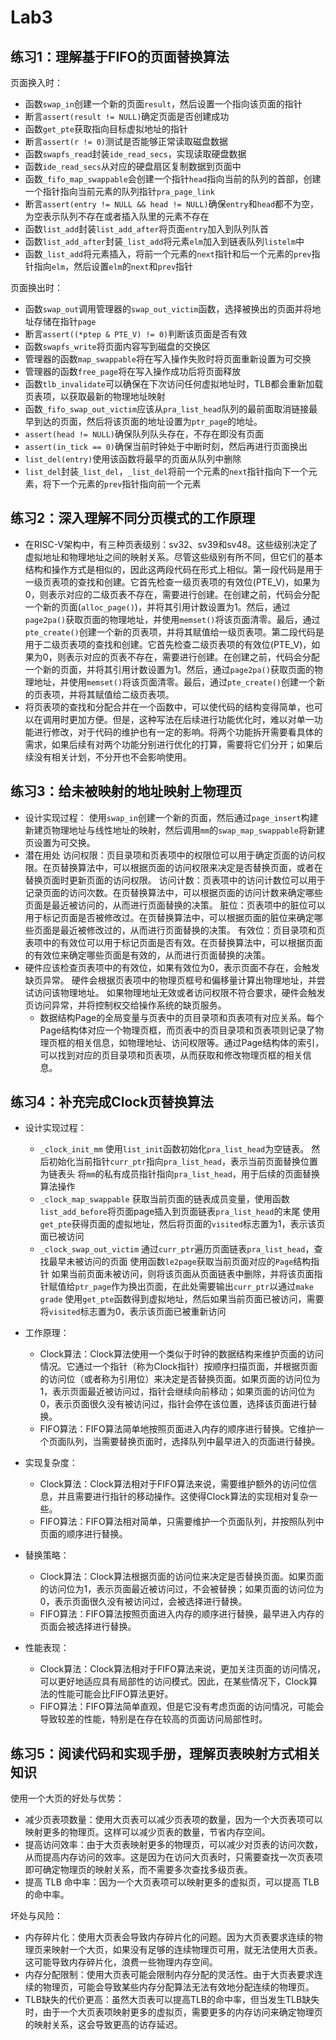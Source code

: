 # Lab3

## 练习1：理解基于FIFO的页面替换算法

页面换入时：

+ 函数`swap_in`创建一个新的页面`result`，然后设置一个指向该页面的指针
+ 断言`assert(result != NULL)`确定页面是否创建成功
+ 函数`get_pte`获取指向目标虚拟地址的指针
+ 断言`assert(r != 0)`测试是否能够正常读取磁盘数据
+ 函数`swapfs_read`封装`ide_read_secs`，实现读取硬盘数据
+ 函数`ide_read_secs`从对应的硬盘扇区复制数据到页面中
+ 函数`_fifo_map_swappable`会创建一个指针`head`指向当前的队列的首部，创建一个指针指向当前元素的队列指针`pra_page_link`
+ 断言`assert(entry != NULL && head != NULL)`确保`entry`和`head`都不为空，为空表示队列不存在或者插入队里的元素不存在
+ 函数`list_add`封装`list_add_after`将页面`entry`加入到队列队首
+ 函数`list_add_after`封装`_list_add`将元素`elm`加入到链表队列`listelm`中
+ 函数`_list_add`将元素插入，将前一个元素的`next`指针和后一个元素的`prev`指针指向`elm`，然后设置`elm`的`next`和`prev`指针

页面换出时：

+ 函数`swap_out`调用管理器的`swap_out_victim`函数，选择被换出的页面并将地址存储在指针`page`
+ 断言`assert((*ptep & PTE_V) != 0)`判断该页面是否有效
+ 函数`swapfs_write`将页面内容写到磁盘的交换区
+ 管理器的函数`map_swappable`将在写入操作失败时将页面重新设置为可交换
+ 管理器的函数`free_page`将在写入操作成功后将页面释放
+ 函数`tlb_invalidate`可以确保在下次访问任何虚拟地址时，TLB都会重新加载页表项，以获取最新的物理地址映射
+ 函数`_fifo_swap_out_victim`应该从`pra_list_head`队列的最前面取消链接最早到达的页面，然后将该页面的地址设置为`ptr_page`的地址。
+ `assert(head != NULL)`确保队列队头存在，不存在即没有页面
+ `assert(in_tick == 0)`确保当前时钟处于中断时刻，然后再进行页面换出
+ `list_del(entry)`使用该函数将最早的页面从队列中删除
+ `list_del`封装`_list_del`，`_list_del`将前一个元素的`next`指针指向下一个元素，将下一个元素的`prev`指针指向前一个元素

## 练习2：深入理解不同分页模式的工作原理

+ 在RISC-V架构中，有三种页表级别：sv32、sv39和sv48。这些级别决定了虚拟地址和物理地址之间的映射关系。尽管这些级别有所不同，但它们的基本结构和操作方式是相似的，因此这两段代码在形式上相似。第一段代码是用于一级页表项的查找和创建。它首先检查一级页表项的有效位(PTE_V)，如果为0，则表示对应的二级页表不存在，需要进行创建。在创建之前，代码会分配一个新的页面(`alloc_page()`)，并将其引用计数设置为1。然后，通过`page2pa()`获取页面的物理地址，并使用`memset()`将该页面清零。最后，通过`pte_create()`创建一个新的页表项，并将其赋值给一级页表项。第二段代码是用于二级页表项的查找和创建。它首先检查二级页表项的有效位(PTE_V)，如果为0，则表示对应的页表不存在，需要进行创建。在创建之前，代码会分配一个新的页面，并将其引用计数设置为1。然后，通过`page2pa()`获取页面的物理地址，并使用`memset()`将该页面清零。最后，通过`pte_create()`创建一个新的页表项，并将其赋值给二级页表项。
+ 将页表项的查找和分配合并在一个函数中，可以使代码的结构变得简单，也可以在调用时更加方便。但是，这种写法在后续进行功能优化时，难以对单一功能进行修改，对于代码的维护也有一定的影响。将两个功能拆开需要看具体的需求，如果后续有对两个功能分别进行优化的打算，需要将它们分开；如果后续没有相关计划，不分开也不会影响使用。

## 练习3：给未被映射的地址映射上物理页

+ 设计实现过程：
  使用`swap_in`创建一个新的页面，然后通过`page_insert`构建新建页物理地址与线性地址的映射，然后调用`mm`的`swap_map_swappable`将新建页设置为可交换。
+ 潜在用处
访问权限：页目录项和页表项中的权限位可以用于确定页面的访问权限。在页替换算法中，可以根据页面的访问权限来决定是否替换页面，或者在替换页面时更新页面的访问权限。
访问计数：页表项中的访问计数位可以用于记录页面的访问次数。在页替换算法中，可以根据页面的访问计数来确定哪些页面是最近被访问的，从而进行页面替换的决策。
脏位：页表项中的脏位可以用于标记页面是否被修改过。在页替换算法中，可以根据页面的脏位来确定哪些页面是最近被修改过的，从而进行页面替换的决策。
有效位：页目录项和页表项中的有效位可以用于标记页面是否有效。在页替换算法中，可以根据页面的有效位来确定哪些页面是有效的，从而进行页面替换的决策。
+ 硬件应该检查页表项中的有效位，如果有效位为0，表示页面不存在，会触发缺页异常。
硬件会根据页表项中的物理页框号和偏移量计算出物理地址，并尝试访问该物理地址。
如果物理地址无效或者访问权限不符合要求，硬件会触发页访问异常，并将控制权交给操作系统的缺页服务。
  + 数据结构Page的全局变量与页表中的页目录项和页表项有对应关系。每个Page结构体对应一个物理页框，而页表中的页目录项和页表项则记录了物理页框的相关信息，如物理地址、访问权限等。通过Page结构体的索引，可以找到对应的页目录项和页表项，从而获取和修改物理页框的相关信息。

## 练习4：补充完成Clock页替换算法

+ 设计实现过程：
  + `_clock_init_mm`
  使用`list_init`函数初始化`pra_list_head`为空链表。
  然后初始化当前指针`curr_ptr`指向`pra_list_head`，表示当前页面替换位置为链表头
  将`mm`的私有成员指针指向`pra_list_head`，用于后续的页面替换算法操作
  + `_clock_map_swappable`
  获取当前页面的链表成员变量，使用函数`list_add_before`将页面page插入到页面链表`pra_list_head`的末尾
  使用`get_pte`获得页面的虚拟地址，然后将页面的`visited`标志置为1，表示该页面已被访问
  + `_clock_swap_out_victim`
  通过`curr_ptr`遍历页面链表`pra_list_head`，查找最早未被访问的页面
  使用函数`le2page`获取当前页面对应的`Page`结构指针
  如果当前页面未被访问，则将该页面从页面链表中删除，并将该页面指针赋值给`ptr_page`作为换出页面，在此处需要输出`curr_ptr`以通过`make grade`
  使用`get_pte`函数得到虚拟地址，然后如果当前页面已被访问，需要将`visited`标志置为0，表示该页面已被重新访问

+ 工作原理：
  + Clock算法：Clock算法使用一个类似于时钟的数据结构来维护页面的访问情况。它通过一个指针（称为Clock指针）按顺序扫描页面，并根据页面的访问位（或者称为引用位）来决定是否替换页面。如果页面的访问位为1，表示页面最近被访问过，指针会继续向前移动；如果页面的访问位为0，表示页面很久没有被访问过，指针会停在该位置，选择该页面进行替换。
  + FIFO算法：FIFO算法简单地按照页面进入内存的顺序进行替换。它维护一个页面队列，当需要替换页面时，选择队列中最早进入的页面进行替换。
+ 实现复杂度：
  + Clock算法：Clock算法相对于FIFO算法来说，需要维护额外的访问位信息，并且需要进行指针的移动操作。这使得Clock算法的实现相对复杂一些。
  + FIFO算法：FIFO算法相对简单，只需要维护一个页面队列，并按照队列中页面的顺序进行替换。
+ 替换策略：
  + Clock算法：Clock算法根据页面的访问位来决定是否替换页面。如果页面的访问位为1，表示页面最近被访问过，不会被替换；如果页面的访问位为0，表示页面很久没有被访问过，会被选择进行替换。
  + FIFO算法：FIFO算法按照页面进入内存的顺序进行替换，最早进入内存的页面会被选择进行替换。
+ 性能表现：
  + Clock算法：Clock算法相对于FIFO算法来说，更加关注页面的访问情况，可以更好地适应具有局部性的访问模式。因此，在某些情况下，Clock算法的性能可能会比FIFO算法更好。
  + FIFO算法：FIFO算法简单直观，但是它没有考虑页面的访问情况，可能会导致较差的性能，特别是在存在较高的页面访问局部性时。

## 练习5：阅读代码和实现手册，理解页表映射方式相关知识

使用一个大页的好处与优势：

+ 减少页表项数量：使用大页表可以减少页表项的数量，因为一个大页表项可以映射更多的物理页。这样可以减少页表的数量，节省内存空间。
+ 提高访问效率：由于大页表映射更多的物理页，可以减少对页表的访问次数，从而提高内存访问的效率。这是因为在访问大页表时，只需要查找一次页表项即可确定物理页的映射关系，而不需要多次查找多级页表。
+ 提高 TLB 命中率：因为一个大页表项可以映射更多的虚拟页，可以提高 TLB 的命中率。

坏处与风险：

+ 内存碎片化：使用大页表会导致内存碎片化的问题。因为大页表要求连续的物理页来映射一个大页，如果没有足够的连续物理页可用，就无法使用大页表。这可能导致内存碎片化，浪费一些物理内存空间。
+ 内存分配限制：使用大页表可能会限制内存分配的灵活性。由于大页表要求连续的物理页，可能会导致某些内存分配算法无法有效地分配连续的物理页。
+ TLB缺失的代价更高：虽然大页表可以提高TLB的命中率，但当发生TLB缺失时，由于一个大页表项映射更多的虚拟页，需要更多的内存访问来确定物理页的映射关系，这会导致更高的访存延迟。
